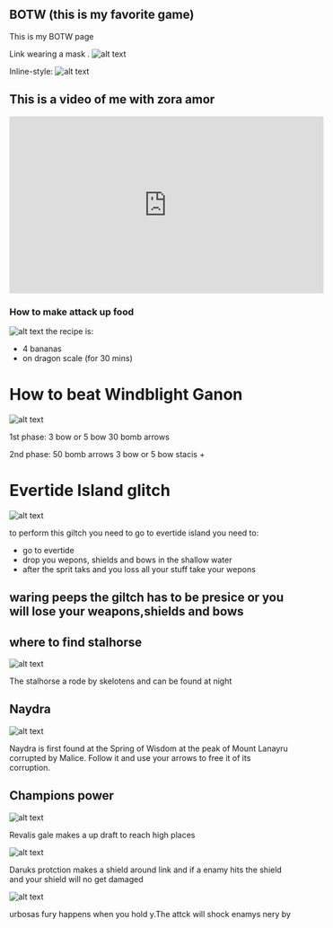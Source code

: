 ## BOTW (this is my favorite game)

This is my BOTW page

Link wearing a mask .
![alt text](https://coolguy4ever.github.io/img/lyonel-mask.jpg)


Inline-style: 
![alt text](https://coolguy4ever.github.io/img/blood-moon.jpg)

## This is a video of me with zora amor

<iframe width="560" height="315" src="https://www.youtube.com/embed/-F1PIjxPMuc" title="YouTube video player" frameborder="0" allow="accelerometer; autoplay; clipboard-write; encrypted-media; gyroscope; picture-in-picture" allowfullscreen></iframe>


### How to make attack up food
![alt text](https://coolguy4ever.github.io/img/mighty-banana.jpg)
the recipe is:
- 4 bananas
- on dragon scale (for 30 mins)


# How to beat Windblight Ganon

![alt text](https://coolguy4ever.github.io/img/windblight-ganan.jpg)

1st phase:
3 bow or 5 bow
30 bomb arrows

2nd phase:
50 bomb arrows
3 bow or 5 bow
stacis +

# Evertide Island glitch

![alt text](https://coolguy4ever.github.io/img/evertide-island.jpg)

to perform this giltch you need to go to evertide island you need to:

- go to evertide 
- drop you wepons, shields and bows in the shallow water
- after the sprit taks and you loss all your stuff take your wepons
## waring peeps the giltch has to be presice or you will lose your weapons,shields and bows


## where to find stalhorse

![alt text](https://coolguy4ever.github.io/img/skeloten-horse.jpg)

The stalhorse a rode by skelotens and can be found at night

## Naydra
![alt text](https://coolguy4ever.github.io/img/dragon.jpg)

Naydra is first found at the Spring of Wisdom at the peak of Mount Lanayru corrupted by Malice. Follow it and use your arrows to free it of its corruption. 
## Champions power


![alt text](https://coolguy4ever.github.io/img/revali.jpg)

Revalis gale makes a up draft to reach high places 

![alt text](https://coolguy4ever.github.io/img/daruk.jpg)


Daruks protction makes a shield around link and if a enamy hits the shield and your shield will no get damaged





![alt text](https://coolguy4ever.github.io/img/urbosa.jpg) 


urbosas fury happens when you hold y.The attck will shock enamys nery by

